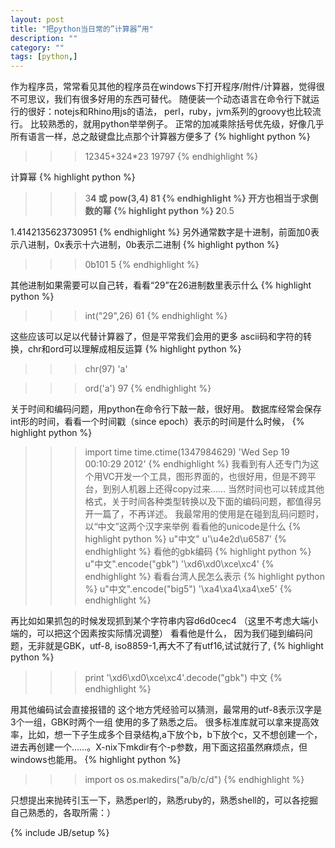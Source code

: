 ```yaml
---
layout: post
title: "把python当日常的”计算器”用"
description: ""
category: ""
tags: [python,]
---
```

作为程序员，常常看见其他的程序员在windows下打开程序/附件/计算器，觉得很不可思议，我们有很多好用的东西可替代。
随便装一个动态语言在命令行下就运行的很好：notejs和Rhino用js的语法， perl，ruby，jvm系列的groovy也比较流行。 比较熟悉的，就用python举举例子。
正常的加减乘除括号优先级，好像几乎所有语言一样，总之敲键盘比点那个计算器方便多了
{% highlight python %}
>>>12345+324*23
19797
{% endhighlight %}

计算幂
{% highlight python %}
>>>3**4 或 pow(3,4)
81 
{% endhighlight %}
开方也相当于求倒数的幂
{% highlight python %}
>>>2**0.5

1.4142135623730951
{% endhighlight %}
另外通常数字是十进制，前面加0表示八进制，0x表示十六进制，0b表示二进制
{% highlight python %}
>>> 0b101
5
{% endhighlight %}

其他进制如果需要可以自己转，看看“29”在26进制数里表示什么
{% highlight python %}
>>> int("29",26)
61
{% endhighlight %}

这些应该可以足以代替计算器了，但是平常我们会用的更多
ascii码和字符的转换，chr和ord可以理解成相反运算
{% highlight python %}
>>> chr(97)
'a'

>>>ord('a')
97
{% endhighlight %}

关于时间和编码问题，用python在命令行下敲一敲，很好用。
数据库经常会保存int形的时间，看看一个时间戳（since epoch）表示的时间是什么时候，
{% highlight python %}
>>> import time
>>> time.ctime(1347984629)
'Wed Sep 19 00:10:29 2012'
{% endhighlight %}
我看到有人还专门为这个用VC开发一个工具，图形界面的，也很好用，但是不跨平台，到别人机器上还得copy过来……
当然时间也可以转成其他格式，关于时间各种类型转换以及下面的编码问题，都值得另开一篇了，不再详述。
我最常用的使用是在碰到乱码问题时，以“中文”这两个汉字来举例
看看他的unicode是什么
{% highlight python %}
>>> u"中文"
u'\u4e2d\u6587' 
{% endhighlight %}
看他的gbk编码
{% highlight python %}
>>> u"中文".encode("gbk")
'\xd6\xd0\xce\xc4' 
{% endhighlight %}
看看台湾人民怎么表示
{% highlight python %}
>>> u"中文".encode("big5")
'\xa4\xa4\xa4\xe5' 
{% endhighlight %}

再比如如果抓包的时候发现抓到某个字符串内容d6d0cec4 （这里不考虑大端小端的，可以把这个因素按实际情况调整） 看看他是什么，
因为我们碰到编码问题，无非就是GBK，utf-8, iso8859-1,再大不了有utf16,试试就行了,
{% highlight python %}
>>> print '\xd6\xd0\xce\xc4'.decode("gbk")
中文 
{% endhighlight %}

用其他编码试会直接报错的 这个地方凭经验可以猜测，最常用的utf-8表示汉字是3个一组，GBK时两个一组 使用的多了熟悉之后。
很多标准库就可以拿来提高效率，比如，想一下子生成多个目录结构,a下放个b，b下放个c，又不想创建一个，进去再创建一个……。X-nix下mkdir有个-p参数，用下面这招虽然麻烦点，但windows也能用。
{% highlight python %}
>>> import os
>>> os.makedirs("a/b/c/d")
{% endhighlight %}

只想提出来抛砖引玉一下，熟悉perl的，熟悉ruby的，熟悉shell的，可以各挖掘自己熟悉的，各取所需：）

{% include JB/setup %}
